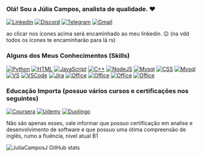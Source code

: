 ### Olá! Sou a Júlia Campos, analista de qualidade. ❤️

[![Linkedin](https://img.shields.io/badge/LinkedIn-0077B5?style=for-the-badge&logo=linkedin&logoColor=white)](https://https://www.linkedin.com/in/j%C3%BAlia-campos-b11705207/)
[![Discord](https://img.shields.io/badge/Discord-7289DA?style=for-the-badge&logo=discord&logoColor=white)](https://https://www.linkedin.com/in/j%C3%BAlia-campos-b11705207/)
[![Telegram](https://img.shields.io/badge/Telegram-2CA5E0?style=for-the-badge&logo=telegram&logoColor=white)](https://https://www.linkedin.com/in/j%C3%BAlia-campos-b11705207/)
[![Gmail](https://img.shields.io/badge/Gmail-D14836?style=for-the-badge&logo=gmail&logoColor=white)](https://https://www.linkedin.com/in/j%C3%BAlia-campos-b11705207/)

ao clicar nos ícones acima será encaminhado ao meu linkedin. 😉 (na vdd todos os ícones te encaminharão para lá rs)

### Alguns dos Meus Conhecimentos (Skills)

[![Python](https://img.shields.io/badge/Python-3776AB?style=for-the-badge&logo=python&logoColor=white)](https://https://www.linkedin.com/in/j%C3%BAlia-campos-b11705207/) 
[![HTML](https://img.shields.io/badge/HTML-239120?style=for-the-badge&logo=html5&logoColor=white)](https://https://www.linkedin.com/in/j%C3%BAlia-campos-b11705207/)
[![JavaScript](https://img.shields.io/badge/JavaScript-323330?style=for-the-badge&logo=javascript&logoColor=F7DF1E)](https://https://www.linkedin.com/in/j%C3%BAlia-campos-b11705207/)
[![C++](https://img.shields.io/badge/C%2B%2B-00599C?style=for-the-badge&logo=c%2B%2B&logoColor=white)](https://https://www.linkedin.com/in/j%C3%BAlia-campos-b11705207/)
[![NodeJS](https://img.shields.io/badge/Node.js-43853D?style=for-the-badge&logo=node.js&logoColor=white)](https://https://www.linkedin.com/in/j%C3%BAlia-campos-b11705207/)
[![Mysql](https://img.shields.io/badge/MySQL-00000F?style=for-the-badge&logo=mysql&logoColor=white)](https://https://www.linkedin.com/in/j%C3%BAlia-campos-b11705207/)
[![CSS](https://img.shields.io/badge/CSS-239120?&style=for-the-badge&logo=css3&logoColor=white)](https://https://www.linkedin.com/in/j%C3%BAlia-campos-b11705207/)
[![Mysql](https://img.shields.io/badge/MongoDB-4EA94B?style=for-the-badge&logo=mongodb&logoColor=white)](https://https://www.linkedin.com/in/j%C3%BAlia-campos-b11705207/)
[![VS](https://img.shields.io/badge/Visual_Studio-5C2D91?style=for-the-badge&logo=visual%20studio&logoColor=white
)](https://https://www.linkedin.com/in/j%C3%BAlia-campos-b11705207/)
[![VSCode](https://img.shields.io/badge/Visual_Studio_Code-0078D4?style=for-the-badge&logo=visual%20studio%20code&logoColor=white)](https://https://www.linkedin.com/in/j%C3%BAlia-campos-b11705207/)
[![Jira](https://img.shields.io/badge/Jira-0052CC?style=for-the-badge&logo=Jira&logoColor=white)](https://https://www.linkedin.com/in/j%C3%BAlia-campos-b11705207/)
[![Office](https://img.shields.io/badge/Microsoft_Office-D83B01?style=for-the-badge&logo=microsoft-office&logoColor=white)](https://https://www.linkedin.com/in/j%C3%BAlia-campos-b11705207/)
[![Office](https://img.shields.io/badge/Microsoft_Excel-217346?style=for-the-badge&logo=microsoft-excel&logoColor=white)](https://https://www.linkedin.com/in/j%C3%BAlia-campos-b11705207/)
[![Office](https://img.shields.io/badge/Microsoft_PowerPoint-B7472A?style=for-the-badge&logo=microsoft-powerpoint&logoColor=white)](https://https://www.linkedin.com/in/j%C3%BAlia-campos-b11705207/)
[![Office](https://img.shields.io/badge/Microsoft_Word-2B579A?style=for-the-badge&logo=microsoft-word&logoColor=white)](https://https://www.linkedin.com/in/j%C3%BAlia-campos-b11705207/)

### Educação Importa (possuo vários cursos e certificações nos seguintes)

[![Coursera](https://img.shields.io/badge/Coursera-0056D2?style=for-the-badge&logo=Coursera&logoColor=white
)](https://https://www.linkedin.com/in/j%C3%BAlia-campos-b11705207/)
[![Udemy](https://img.shields.io/badge/Udemy-EC5252?style=for-the-badge&logo=Udemy&logoColor=white)](https://https://www.linkedin.com/in/j%C3%BAlia-campos-b11705207/)
[![Duolingo](https://img.shields.io/badge/Duolingo-58CC02?style=for-the-badge&logo=Duolingo&logoColor=white
)](https://https://www.linkedin.com/in/j%C3%BAlia-campos-b11705207/)

Não são apenas esses, vale informar que possuo certificação em analise e desenvolvimento de software e que possuo uma ótima compreensão de inglês, rumo a fluência, nivel atual B1

![JuliaCamposJ GitHub stats](https://github-readme-stats.vercel.app/api?username=JuliaCamposJ&show_icons=true&theme=tokyonight)

